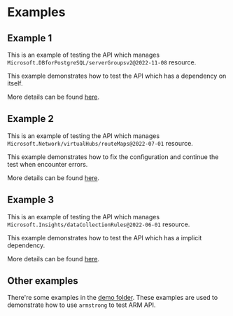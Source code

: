 # Examples

## Example 1

This is an example of testing the API which manages `Microsoft.DBforPostgreSQL/serverGroupsv2@2022-11-08` resource.

This example demonstrates how to test the API which has a dependency on itself.

More details can be found [here](https://github.com/azure/armstrong/tree/main/examples/Microsoft.DBforPostgreSQL_serverGroupsv2%402022-11-08).

## Example 2

This is an example of testing the API which manages `Microsoft.Network/virtualHubs/routeMaps@2022-07-01` resource. 

This example demonstrates how to fix the configuration and continue the test when encounter errors.

More details can be found [here](https://github.com/azure/armstrong/tree/main/examples/Microsoft.Network_virtualHubs_routeMaps%402022-07-01).

## Example 3

This is an example of testing the API which manages `Microsoft.Insights/dataCollectionRules@2022-06-01` resource.

This example demonstrates how to test the API which has a implicit dependency.

More details can be found [here](https://github.com/azure/armstrong/tree/main/examples/Microsoft.Insights_dataCollectionRules%402022-06-01).

## Other examples

There're some examples in the [demo folder](https://github.com/azure/armstrong/tree/main/examples/demo). These examples are used to demonstrate how to use `armstrong` to test ARM API. 